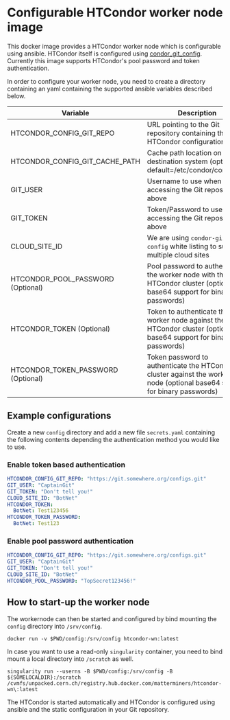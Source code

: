 # Configurable HTCondor worker node image

This docker image provides a HTCondor worker node which is configurable using
ansible. HTCondor itself is configured using 
[condor_git_config](https://pypi.org/project/condor_git_config/). Currently
this image supports HTCondor's pool password and token authentication. 

In order to configure your worker node, you need to create a directory
containing an yaml containing the supported ansible variables described below.

| Variable                           | Description                                                                                                                |
|------------------------------------|----------------------------------------------------------------------------------------------------------------------------|
| HTCONDOR_CONFIG_GIT_REPO           | URL pointing to the Git repository containing the HTCondor configuration                                                   |
| HTCONDOR_CONFIG_GIT_CACHE_PATH     | Cache path location on destination system (optional, default=/etc/condor/config.git)                                       |
| GIT_USER                           | Username to use when accessing the Git repository above                                                                    |
| GIT_TOKEN                          | Token/Password to use when accessing the Git repository above                                                              |
| CLOUD_SITE_ID                      | We are using `condor-git-config` white listing to support multiple cloud sites                                             |
| HTCONDOR_POOL_PASSWORD (Optional)  | Pool password to authenticate the worker node with the HTCondor cluster (optional base64 support for binary passwords)     |
| HTCONDOR_TOKEN (Optional)          | Token to authenticate the worker node against the HTCondor cluster (optional base64 support for binary passwords)          |
| HTCONDOR_TOKEN_PASSWORD (Optional) | Token password to authenticate the HTCondor cluster against the worker node (optional base64 support for binary passwords) |

## Example configurations

Create a new `config` directory and add a new file `secrets.yaml`
containing the following contents depending the authentication method you would
like to use.

### Enable token based authentication

```yaml
HTCONDOR_CONFIG_GIT_REPO: "https://git.somewhere.org/configs.git"
GIT_USER: "CaptainGit"
GIT_TOKEN: "Don't tell you!"
CLOUD_SITE_ID: "BotNet"
HTCONDOR_TOKEN:
  BotNet: Test123456
HTCONDOR_TOKEN_PASSWORD:
  BotNet: Test123
```

### Enable pool password authentication

```yaml
HTCONDOR_CONFIG_GIT_REPO: "https://git.somewhere.org/configs.git"
GIT_USER: "CaptainGit"
GIT_TOKEN: "Don't tell you!"
CLOUD_SITE_ID: "BotNet"
HTCONDOR_POOL_PASSWORD: "TopSecret123456!"
```

## How to start-up the worker node

The workernode can then be started and configured by bind mounting the `config`
directory into `/srv/config`.

```shell
docker run -v $PWD/config:/srv/config htcondor-wn:latest
```

In case you want to use a read-only `singularity` container, you need to bind mount
a local directory into `/scratch` as well.

```shell
singularity run --userns -B $PWD/config:/srv/config -B ${SOMELOCALDIR}:/scratch /cvmfs/unpacked.cern.ch/registry.hub.docker.com/matterminers/htcondor-wn\:latest
```

The HTCondor is started automatically and HTCondor is configured using ansible
and the static configuration in your Git repository.
